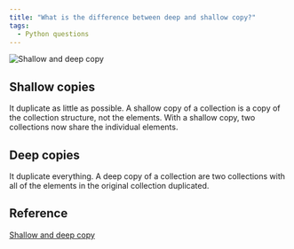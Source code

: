 ```yaml
---
title: "What is the difference between deep and shallow copy?"
tags:
  - Python questions
---
```


![Shallow and deep copy](https://miro.medium.com/max/1616/1*600VH4fZWf3oJB2EaZAPjg.png)

## Shallow copies

It duplicate as little as possible. A shallow copy of a collection is a copy of the collection structure, not the elements. With a shallow copy, two collections now share the individual elements.

## Deep copies

It duplicate everything. A deep copy of a collection are two collections with all of the elements in the original collection duplicated.

## Reference

[Shallow and deep copy](https://stackoverflow.com/questions/184710/what-is-the-difference-between-a-deep-copy-and-a-shallow-copy)
